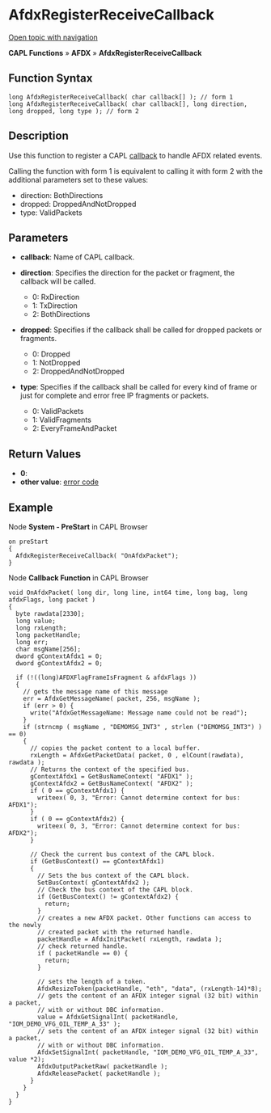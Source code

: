# AfdxRegisterReceiveCallback

[Open topic with navigation](../../../../../CANoeDEFamily.htm#Topics/CAPLFunctions/ADFX/Functions/CAPLfunctionAfdxRegisterReceiveCallback.md)

**CAPL Functions** » **AFDX** » **AfdxRegisterReceiveCallback**

## Function Syntax

```plaintext
long AfdxRegisterReceiveCallback( char callback[] ); // form 1
long AfdxRegisterReceiveCallback( char callback[], long direction, long dropped, long type ); // form 2
```

## Description

Use this function to register a CAPL [callback](../EventProcedures/CAPLfunctionOnAfdxPacket.md) to handle AFDX related events.

Calling the function with form 1 is equivalent to calling it with form 2 with the additional parameters set to these values:

- direction: BothDirections
- dropped: DroppedAndNotDropped
- type: ValidPackets

## Parameters

- **callback**: Name of CAPL callback.

- **direction**: Specifies the direction for the packet or fragment, the callback will be called.
  - 0: RxDirection
  - 1: TxDirection
  - 2: BothDirections

- **dropped**: Specifies if the callback shall be called for dropped packets or fragments.
  - 0: Dropped
  - 1: NotDropped
  - 2: DroppedAndNotDropped

- **type**: Specifies if the callback shall be called for every kind of frame or just for complete and error free IP fragments or packets.
  - 0: ValidPackets
  - 1: ValidFragments
  - 2: EveryFrameAndPacket

## Return Values

- **0**:
- **other value**: [error code](../CAPLfunctionsAFDXErrorCodes.md)

## Example

Node **System - PreStart** in CAPL Browser

```plaintext
on preStart
{
  AfdxRegisterReceiveCallback( "OnAfdxPacket");
}
```

Node **Callback Function** in CAPL Browser

```plaintext
void OnAfdxPacket( long dir, long line, int64 time, long bag, long afdxFlags, long packet )
{
  byte rawdata[2330];
  long value;
  long rxLength;
  long packetHandle;
  long err;
  char msgName[256];
  dword gContextAfdx1 = 0;
  dword gContextAfdx2 = 0;

  if (!((long)AFDXFlagFrameIsFragment & afdxFlags ))
  {
    // gets the message name of this message
    err = AfdxGetMessageName( packet, 256, msgName );
    if (err > 0) {
      write("AfdxGetMessageName: Message name could not be read");
    }
    if (strncmp ( msgName , "DEMOMSG_INT3" , strlen ("DEMOMSG_INT3") ) == 0)
    {
      // copies the packet content to a local buffer.
      rxLength = AfdxGetPacketData( packet, 0 , elCount(rawdata), rawdata );
      // Returns the context of the specified bus.
      gContextAfdx1 = GetBusNameContext( "AFDX1" );
      gContextAfdx2 = GetBusNameContext( "AFDX2" );
      if ( 0 == gContextAfdx1) {
        writeex( 0, 3, "Error: Cannot determine context for bus: AFDX1");
      }
      if ( 0 == gContextAfdx2) {
        writeex( 0, 3, "Error: Cannot determine context for bus: AFDX2");
      }

      // Check the current bus context of the CAPL block.
      if (GetBusContext() == gContextAfdx1)
      {
        // Sets the bus context of the CAPL block.
        SetBusContext( gContextAfdx2 );
        // Check the bus context of the CAPL block.
        if (GetBusContext() != gContextAfdx2) {
          return;
        }
        // creates a new AFDX packet. Other functions can access to the newly
        // created packet with the returned handle.
        packetHandle = AfdxInitPacket( rxLength, rawdata );
        // check returned handle.
        if ( packetHandle == 0) {
          return;
        }

        // sets the length of a token.
        AfdxResizeToken(packetHandle, "eth", "data", (rxLength-14)*8);
        // gets the content of an AFDX integer signal (32 bit) within a packet,
        // with or without DBC information.
        value = AfdxGetSignalInt( packetHandle, "IOM_DEMO_VFG_OIL_TEMP_A_33" );
        // sets the content of an AFDX integer signal (32 bit) within a packet,
        // with or without DBC information.
        AfdxSetSignalInt( packetHandle, "IOM_DEMO_VFG_OIL_TEMP_A_33", value *2);
        AfdxOutputPacketRaw( packetHandle );
        AfdxReleasePacket( packetHandle );
      }
    }
  }
}
```
